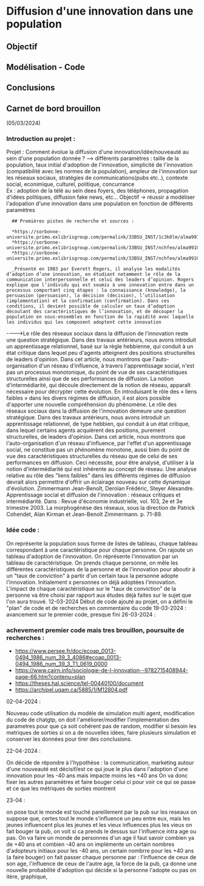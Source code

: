 # Diffusion d'une innovation dans une population

## Objectif 

## Modélisation - Code

## Conclusions 

## Carnet de bord brouillon
(05/03/2024)
### Introduction au projet : 
  Projet : Comment évolue la diffusion d'une innovation/idée/nouveauté au sein d'une population donnée ?
      --> différents paramètres : taille de la population, taux initial d'adoption de l'innovation, simplicité de l'innovation (compatibilité avec les normes de la population), ampleur de l'innovation sur les réseaux sociaux, stratégies de                         communications(pubs etc..), contexte social, econimique, culturel, politique, concurrance  
      Ex : adoption de la télé au sein dees foyers, des téléphones, propagation d'idées politiques, diffusion fake news, etc...
      Objectif -> réussir a modéliser l'adopation d'une innovation dans une population en fonction de différents paramètres
      
      ## Premières pistes de recherche et sources :
      
      *https://sorbonne-universite.primo.exlibrisgroup.com/permalink/33BSU_INST/1c3k0lm/alma991002877559806616
      *https://sorbonne-universite.primo.exlibrisgroup.com/permalink/33BSU_INST/nchfeo/alma991004932294606616
      *https://sorbonne-universite.primo.exlibrisgroup.com/permalink/33BSU_INST/nchfeo/alma991005264828406616
      
      _Présenté en 1983 par Everett Rogers, il analyse les modalités d’adoption d’une innovation, en étudiant notamment le rôle de la communication interpersonnelle et celui des leaders d’opinion. Rogers explique que l’individu qui est soumis à une innovation entre dans un processus comportant cinq étapes : la connaissance (knowledge), la persuasion (persuasion), la décision (decision), l’utilisation (implementation) et la confirmation (confirmation). Dans ces conditions, il devient possible de calculer un taux d’adoption découlant des caractéristiques de l’innovation, et de découper la population en sous-ensembles en fonction de la rapidité avec laquelle les individus qui les composent adoptent cette innovation
  ---->Le rôle des réseaux sociaux dans la diffusion de l'innovation reste une question stratégique. Dans des travaux antérieurs, nous avons introduit un apprentissage relationnel, basé sur la règle hebbienne, qui conduit à un état critique dans  lequel peu d'agents atteignent des positions structurelles de leaders d'opinion. Dans cet article, nous montrons que l'auto-organisation d'un réseau d'influence, à travers l'apprentissage social, n'est pas un processus monotonique, du point de vue de ses caractéristiques structurelles ainsi que de ses performances de diffusion. La notion d'intermédiarité, qui découle directement de la notion de réseau, apparaît nécessaire pour décrypter cette évolution. En introduisant le rôle des « liens faibles » dans les divers régimes de diffusion, il est alors possible d'apporter une nouvelle compréhension du phénomène. Le rôle des réseaux sociaux dans la diffusion de l'innovation demeure une question stratégique. Dans des travaux antérieurs, nous avons introduit un apprentissage relationnel, de type hebbien, qui conduit à un état critique, dans lequel certains agents acquièrent des positions, purement structurelles, de leaders d'opinion. Dans cet article, nous montrons que l'auto-organisation d'un réseau d'influence, par l'effet d'un apprentissage social, ne constitue pas un phénomène monotone, aussi bien du point de vue des caractéristiques structurelles du réseau que de celui de ses performances en diffusion. Ceci nécessite, pour être analysé, d'utiliser à la notion d'intermédiarité qui est inhérente au concept de réseau. Une analyse relative au rôle des "liens faibles" dans les différents régimes de diffusion devrait alors permettre d'offrir un éclairage nouveau sur cette dynamique d'évolution. Zimmermann Jean-Benoît, Deroïan Frédéric, Steyer Alexandre. Apprentissage social et diffusion de l'innovation : réseaux critiques et intermédiarité. Dans : Revue d'économie industrielle, vol. 103, 2e et 3e trimestre 2003. La morphogénèse des réseaux, sous la direction de Patrick Cohendet, Alan Kirman et Jean-Benoît Zimmermann. p. 71-89. 

### Idée code : 

On représente la population sous forme de listes de tableau, chaque tableau correspondant à une caractéristique pour chaque personne. On rajoute un tableau d'adoption de l'innovation. On réprésente l'innovation par un tableau de caractéristique. On prends chaque personne, on mêle les différentes caractéristiques de la personne et de l'innovation pour aboutir à un "taux de conviction" à partir d'un certain taux la personne adopte l'innovation. Initialement x personnes on déjà adoptées l'innovation. L'impact de chaque caractéristique sur le "taux de conviction" de la personne va être choisi par rapport aux études déjà faites sur le sujet que l'on aura trouvé. 
12-03-2024
Début de code ajouté au projet, on a défini le "plan" de code et de recherches en commentaire du code
19-03-2024 :
avancement sur le premier code, presque fini
26-03-2024 :
### achevement premier code mais tres brouillon, poursuite de recherches :
* https://www.persee.fr/doc/ecoap_0013-0494_1986_num_39_3_4086#ecoap_0013-0494_1986_num_39_3_T1_0619_0000
* https://www.cairn.info/sociologie-de-l-innovation--9782715408944-page-66.htm?contenu=plan
* https://theses.hal.science/tel-00440100/document
* https://archipel.uqam.ca/5885/1/M12804.pdf

02-04-2024 :

Nouveau code utilisation du modèle de simulation multi agent, modification du code de chatgtp, on doit l'améliorer/modifier l'implementation des parametres pour que ça soit cohérent pas de random, modifier si besoin les metriques de sorties si on a de nouvelles idées, faire plusieurs simulation et conserver les données pour
tirer des conclusions.


22-04-2024 : 

On décide de répondre à l'hypothèse : la communication, marketing autour d'une nouveauté est décisif/est ce qui joue le plus dans l'adoption d'une innovation pour les -40 ans mais impacte moins les +40 ans
On va donc fixer les autres paramètres et faire bouger celui ci pour voir ce qui se passe et ce que les métriques de sorties montrent


23-04 :

on pose tout le monde est touché pareillement par la pub sur les reseaux
on suppose que, certes tout le monde s'influence un peu entre eux, mais les jeunes influencent plus les jeunes et les vieux influences plus les vieux 
on fait bouger la pub, on voit si ca prends le dessus sur l'influence intra age ou pas. 
On va faire un monde de personnes d'un age
il faut savoir combien ya de +40 ans et combien -40 ans 
on implémente un certain nombres d'adopteurs initiaux pour les -40 ans, un certain nombrre pour les +40 ans (a faire bouger)
on fait passer chaque personne par : l'influence de ceux de son age, l'influence de ceux de l'autre age, la force de la pub, ça donne une nouvelle probabilité d'adoption qui décide si la personne l'adopte ou pas
on itère, graphique,
